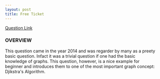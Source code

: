 ```yaml
---
layout: post
title: Free Ticket
---
```


[Question Link](https://www.codechef.com/INOIPRAC/problems/INOI1402)

### OVERVIEW
This question came in the year 2014 and was regarder by many as a preety basic question. Infact it was a trivial question if one had the basic knowledge of graphs. This question, however, is a nice example for beginner and introduces them to one of the most important graph concept: Djikstra's Algorithm.
